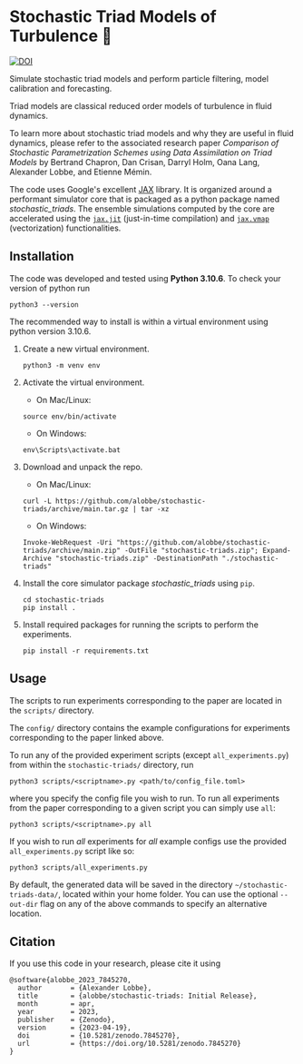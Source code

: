 # Stochastic Triad Models of Turbulence :trident:

[![DOI](https://zenodo.org/badge/629953029.svg)](https://zenodo.org/badge/latestdoi/629953029)

Simulate stochastic triad models and perform particle filtering, model calibration and forecasting.

Triad models are classical reduced order models of turbulence in fluid dynamics.

To learn more about stochastic triad models and why they are useful in fluid dynamics, please refer to the associated research paper *Comparison of Stochastic Parametrization Schemes using Data Assimilation on Triad Models* by Bertrand Chapron, Dan Crisan, Darryl Holm, Oana Lang, Alexander Lobbe, and Etienne Mémin.

The code uses Google's excellent [JAX](https://github.com/google/jax) library. It is organized around a performant simulator core that is packaged as a python package named *stochastic_triads*. The ensemble simulations computed by the core are accelerated using the [`jax.jit`](https://github.com/google/jax#compilation-with-jit) (just-in-time compilation) and [`jax.vmap`](https://github.com/google/jax#auto-vectorization-with-vmap) (vectorization) functionalities.

## Installation

The code was developed and tested using **Python 3.10.6**. To check your version of python run
```
python3 --version
```

The recommended way to install is within a virtual environment using python version 3.10.6.

1. Create a new virtual environment.
    ```
    python3 -m venv env
    ```

2. Activate the virtual environment.
    - On Mac/Linux:
    ```
    source env/bin/activate
    ```
    - On Windows:
    ```
    env\Scripts\activate.bat
    ```

3. Download and unpack the repo.
    - On Mac/Linux:
    ```
    curl -L https://github.com/alobbe/stochastic-triads/archive/main.tar.gz | tar -xz
    ```
    - On Windows:
    ```
    Invoke-WebRequest -Uri "https://github.com/alobbe/stochastic-triads/archive/main.zip" -OutFile "stochastic-triads.zip"; Expand-Archive "stochastic-triads.zip" -DestinationPath "./stochastic-triads"
    ```

4. Install the core simulator package *stochastic_triads* using `pip`.
    ```
    cd stochastic-triads
    pip install .
    ```

5. Install required packages for running the scripts to perform the experiments.
    ```
    pip install -r requirements.txt
    ```

## Usage

The scripts to run experiments corresponding to the paper are located in the `scripts/` directory.

The `config/` directory contains the example configurations for experiments corresponding to the paper linked above.

To run any of the provided experiment scripts (except `all_experiments.py`) from within the `stochastic-triads/` directory, run
```
python3 scripts/<scriptname>.py <path/to/config_file.toml>
```
where you specify the config file you wish to run. To run all experiments from the paper corresponding to a given script you can simply use `all`:
```
python3 scripts/<scriptname>.py all
```

If you wish to run *all* experiments for *all* example configs use the provided `all_experiments.py` script like so:
```
python3 scripts/all_experiments.py
```

By default, the generated data will be saved in the directory `~/stochastic-triads-data/`, located within your home folder. You can use the optional `--out-dir` flag on any of the above commands to specify an alternative location.

## Citation

If you use this code in your research, please cite it using

```
@software{alobbe_2023_7845270,
  author       = {Alexander Lobbe},
  title        = {alobbe/stochastic-triads: Initial Release},
  month        = apr,
  year         = 2023,
  publisher    = {Zenodo},
  version      = {2023-04-19},
  doi          = {10.5281/zenodo.7845270},
  url          = {https://doi.org/10.5281/zenodo.7845270}
}
```